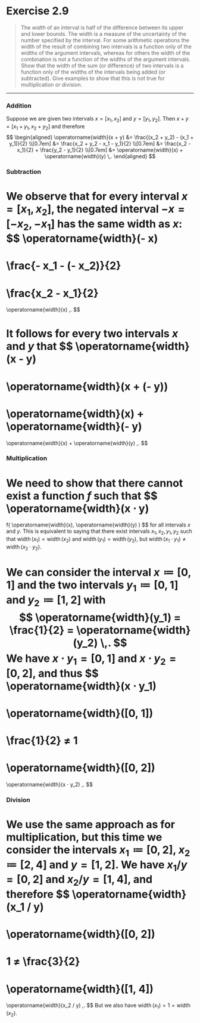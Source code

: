 # Exercise 2.9

> The _width_ of an interval is half of the difference between its upper and lower bounds.
> The width is a measure of the uncertainty of the number specified by the interval.
> For some arithmetic operations the width of the result of combining two intervals is a function only of the widths of the argument intervals, whereas for others the width of the combination is not a function of the widths of the argument intervals.
> Show that the width of the sum (or difference) of two intervals is a function only of the widths of the intervals being added (or subtracted).
> Give examples to show that this is not true for multiplication or division.

---

### Addition

Suppose we are given two intervals $x = [x_1, x_2]$ and $y = [y_1, y_2]$.
Then $x + y = [x_1 + y_1, x_2 + y_2]$ and therefore
$$
  \begin{aligned}
  \operatorname{width}(x + y)
  &=
  \frac{(x_2 + y_2) - (x_1 + y_1)}{2} \\[0.7em]
  &=
  \frac{x_2 + y_2 - x_1 - y_1}{2} \\[0.7em]
  &=
  \frac{x_2 - x_1}{2} + \frac{y_2 - y_1}{2} \\[0.7em]
  &=
  \operatorname{width}(x) + \operatorname{width}(y) \,.
  \end{aligned}
$$



### Subtraction

We observe that for every interval $x = [x_1, x_2]$, the negated interval $- x = [-x_2, -x_1]$ has the same width as $x$:
$$
  \operatorname{width}(- x)
  =
  \frac{- x_1 - (- x_2)}{2}
  =
  \frac{x_2 - x_1}{2}
  =
  \operatorname{width}(x) \,.
$$

It follows for every two intervals $x$ and $y$ that
$$
  \operatorname{width}(x - y)
  =
  \operatorname{width}(x + (- y))
  =
  \operatorname{width}(x) + \operatorname{width}(- y)
  =
  \operatorname{width}(x) + \operatorname{width}(y) \,.
$$



### Multiplication

We need to show that there cannot exist a function $f$ such that
$$
  \operatorname{width}(x ⋅ y)
  =
  f( \operatorname{width}(x), \operatorname{width}(y) )
$$
for all intervals $x$ and $y$.
This is equivalent to saying that there exist intervals $x_1, x_2, y_1, y_2$ such that $\operatorname{width}(x_1) = \operatorname{width}(x_2)$ and $\operatorname{width}(y_1) = \operatorname{width}(y_2)$, but $\operatorname{width}(x_1 ⋅ y_1) ≠ \operatorname{width}(x_2 ⋅ y_2)$.

We can consider the interval $x ≔ [0, 1]$ and the two intervals $y_1 ≔ [0, 1]$ and $y_2 ≔ [1, 2]$ with
$$
  \operatorname{width}(y_1) = \frac{1}{2} = \operatorname{width}(y_2) \,.
$$
We have $x ⋅ y_1 = [0, 1]$ and $x ⋅ y_2 = [0, 2]$, and thus
$$
  \operatorname{width}(x ⋅ y_1)
  =
  \operatorname{width}([0, 1])
  =
  \frac{1}{2}
  ≠
  1
  =
  \operatorname{width}([0, 2])
  =
  \operatorname{width}(x ⋅ y_2) \,.
$$



### Division

We use the same approach as for multiplication, but this time we consider the intervals $x_1 ≔ [0, 2]$, $x_2 ≔ [2, 4]$ and $y = [1, 2]$.
We have $x_1 / y = [0, 2]$ and $x_2 / y = [1, 4]$, and therefore
$$
  \operatorname{width}(x_1 / y)
  =
  \operatorname{width}([0, 2])
  =
  1
  ≠
  \frac{3}{2}
  =
  \operatorname{width}([1, 4])
  =
  \operatorname{width}(x_2 / y) \,.
$$
But we also have $\operatorname{width}(x_1) = 1 = \operatorname{width}(x_2)$.
